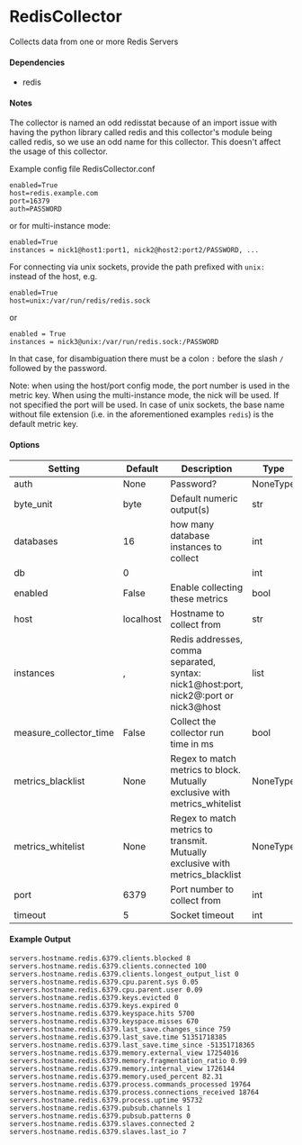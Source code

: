 <!--This file was generated from the python source
Please edit the source to make changes
-->
RedisCollector
=====

Collects data from one or more Redis Servers

#### Dependencies

 * redis

#### Notes

The collector is named an odd redisstat because of an import issue with
having the python library called redis and this collector's module being called
redis, so we use an odd name for this collector. This doesn't affect the usage
of this collector.

Example config file RedisCollector.conf

```
enabled=True
host=redis.example.com
port=16379
auth=PASSWORD
```

or for multi-instance mode:

```
enabled=True
instances = nick1@host1:port1, nick2@host2:port2/PASSWORD, ...
```

For connecting via unix sockets, provide the path prefixed with ``unix:``
instead of the host, e.g.

```
enabled=True
host=unix:/var/run/redis/redis.sock
```

or

```
enabled = True
instances = nick3@unix:/var/run/redis.sock:/PASSWORD
```

In that case, for disambiguation there must be a colon ``:`` before the slash
``/`` followed by the password.

Note: when using the host/port config mode, the port number is used in
the metric key. When using the multi-instance mode, the nick will be used.
If not specified the port will be used. In case of unix sockets, the base name
without file extension (i.e. in the aforementioned examples ``redis``)
is the default metric key.



#### Options

Setting | Default | Description | Type
--------|---------|-------------|-----
auth | None | Password? | NoneType
byte_unit | byte | Default numeric output(s) | str
databases | 16 | how many database instances to collect | int
db | 0 |  | int
enabled | False | Enable collecting these metrics | bool
host | localhost | Hostname to collect from | str
instances | , | Redis addresses, comma separated, syntax: nick1@host:port, nick2@:port or nick3@host | list
measure_collector_time | False | Collect the collector run time in ms | bool
metrics_blacklist | None | Regex to match metrics to block. Mutually exclusive with metrics_whitelist | NoneType
metrics_whitelist | None | Regex to match metrics to transmit. Mutually exclusive with metrics_blacklist | NoneType
port | 6379 | Port number to collect from | int
timeout | 5 | Socket timeout | int

#### Example Output

```
servers.hostname.redis.6379.clients.blocked 8
servers.hostname.redis.6379.clients.connected 100
servers.hostname.redis.6379.clients.longest_output_list 0
servers.hostname.redis.6379.cpu.parent.sys 0.05
servers.hostname.redis.6379.cpu.parent.user 0.09
servers.hostname.redis.6379.keys.evicted 0
servers.hostname.redis.6379.keys.expired 0
servers.hostname.redis.6379.keyspace.hits 5700
servers.hostname.redis.6379.keyspace.misses 670
servers.hostname.redis.6379.last_save.changes_since 759
servers.hostname.redis.6379.last_save.time 51351718385
servers.hostname.redis.6379.last_save.time_since -51351718365
servers.hostname.redis.6379.memory.external_view 17254016
servers.hostname.redis.6379.memory.fragmentation_ratio 0.99
servers.hostname.redis.6379.memory.internal_view 1726144
servers.hostname.redis.6379.memory.used_percent 82.31
servers.hostname.redis.6379.process.commands_processed 19764
servers.hostname.redis.6379.process.connections_received 18764
servers.hostname.redis.6379.process.uptime 95732
servers.hostname.redis.6379.pubsub.channels 1
servers.hostname.redis.6379.pubsub.patterns 0
servers.hostname.redis.6379.slaves.connected 2
servers.hostname.redis.6379.slaves.last_io 7
```

